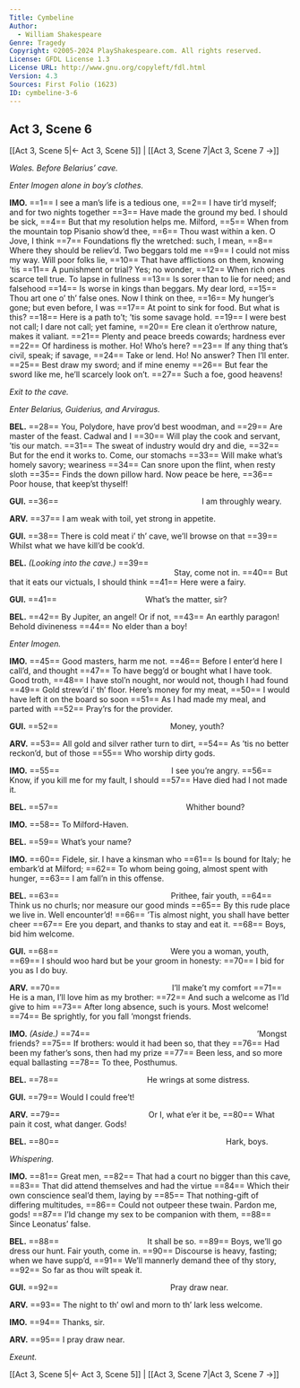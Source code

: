 ```yaml
---
Title: Cymbeline
Author: 
  - William Shakespeare
Genre: Tragedy
Copyright: ©2005-2024 PlayShakespeare.com. All rights reserved.
License: GFDL License 1.3
License URL: http://www.gnu.org/copyleft/fdl.html
Version: 4.3
Sources: First Folio (1623)
ID: cymbeline-3-6
---
```


## Act 3, Scene 6
[[Act 3, Scene 5|← Act 3, Scene 5]] | [[Act 3, Scene 7|Act 3, Scene 7 →]]

*Wales. Before Belarius’ cave.*

*Enter Imogen alone in boy’s clothes.*

**IMO.**
==1== I see a man’s life is a tedious one,
==2== I have tir’d myself; and for two nights together
==3== Have made the ground my bed. I should be sick,
==4== But that my resolution helps me. Milford,
==5== When from the mountain top Pisanio show’d thee,
==6== Thou wast within a ken. O Jove, I think
==7== Foundations fly the wretched: such, I mean,
==8== Where they should be reliev’d. Two beggars told me
==9== I could not miss my way. Will poor folks lie,
==10== That have afflictions on them, knowing ’tis
==11== A punishment or trial? Yes; no wonder,
==12== When rich ones scarce tell true. To lapse in fullness
==13== Is sorer than to lie for need; and falsehood
==14== Is worse in kings than beggars. My dear lord,
==15== Thou art one o’ th’ false ones. Now I think on thee,
==16== My hunger’s gone; but even before, I was
==17== At point to sink for food. But what is this?
==18== Here is a path to’t; ’tis some savage hold.
==19== I were best not call; I dare not call; yet famine,
==20== Ere clean it o’erthrow nature, makes it valiant.
==21== Plenty and peace breeds cowards; hardness ever
==22== Of hardiness is mother. Ho! Who’s here?
==23== If any thing that’s civil, speak; if savage,
==24== Take or lend. Ho! No answer? Then I’ll enter.
==25== Best draw my sword; and if mine enemy
==26== But fear the sword like me, he’ll scarcely look on’t.
==27== Such a foe, good heavens!

*Exit to the cave.*

*Enter Belarius, Guiderius, and Arviragus.*

**BEL.**
==28== You, Polydore, have prov’d best woodman, and
==29== Are master of the feast. Cadwal and I
==30== Will play the cook and servant, ’tis our match.
==31== The sweat of industry would dry and die,
==32== But for the end it works to. Come, our stomachs
==33== Will make what’s homely savory; weariness
==34== Can snore upon the flint, when resty sloth
==35== Finds the down pillow hard. Now peace be here,
==36== Poor house, that keep’st thyself!

**GUI.**
==36==                   I am throughly weary.

**ARV.**
==37== I am weak with toil, yet strong in appetite.

**GUI.**
==38== There is cold meat i’ th’ cave, we’ll browse on that
==39== Whilst what we have kill’d be cook’d.

**BEL.**
*(Looking into the cave.)*
==39==                      Stay, come not in.
==40== But that it eats our victuals, I should think
==41== Here were a fairy.

**GUI.**
==41==            What’s the matter, sir?

**BEL.**
==42== By Jupiter, an angel! Or if not,
==43== An earthly paragon! Behold divineness
==44== No elder than a boy!

*Enter Imogen.*

**IMO.**
==45== Good masters, harm me not.
==46== Before I enter’d here I call’d, and thought
==47== To have begg’d or bought what I have took. Good troth,
==48== I have stol’n nought, nor would not, though I had found
==49== Gold strew’d i’ th’ floor. Here’s money for my meat,
==50== I would have left it on the board so soon
==51== As I had made my meal, and parted with
==52== Pray’rs for the provider.

**GUI.**
==52==               Money, youth?

**ARV.**
==53== All gold and silver rather turn to dirt,
==54== As ’tis no better reckon’d, but of those
==55== Who worship dirty gods.

**IMO.**
==55==               I see you’re angry.
==56== Know, if you kill me for my fault, I should
==57== Have died had I not made it.

**BEL.**
==57==                 Whither bound?

**IMO.**
==58== To Milford-Haven.

**BEL.**
==59== What’s your name?

**IMO.**
==60== Fidele, sir. I have a kinsman who
==61== Is bound for Italy; he embark’d at Milford;
==62== To whom being going, almost spent with hunger,
==63== I am fall’n in this offense.

**BEL.**
==63==               Prithee, fair youth,
==64== Think us no churls; nor measure our good minds
==65== By this rude place we live in. Well encounter’d!
==66== ’Tis almost night, you shall have better cheer
==67== Ere you depart, and thanks to stay and eat it.
==68== Boys, bid him welcome.

**GUI.**
==68==               Were you a woman, youth,
==69== I should woo hard but be your groom in honesty:
==70== I bid for you as I do buy.

**ARV.**
==70==               I’ll make’t my comfort
==71== He is a man, I’ll love him as my brother:
==72== And such a welcome as I’ld give to him
==73== After long absence, such is yours. Most welcome!
==74== Be sprightly, for you fall ’mongst friends.

**IMO.**
*(Aside.)*
==74==                      ’Mongst friends?
==75== If brothers: would it had been so, that they
==76== Had been my father’s sons, then had my prize
==77== Been less, and so more equal ballasting
==78== To thee, Posthumus.

**BEL.**
==78==            He wrings at some distress.

**GUI.**
==79== Would I could free’t!

**ARV.**
==79==            Or I, what e’er it be,
==80== What pain it cost, what danger. Gods!

**BEL.**
==80==                      Hark, boys.

*Whispering.*

**IMO.**
==81== Great men,
==82== That had a court no bigger than this cave,
==83== That did attend themselves and had the virtue
==84== Which their own conscience seal’d them, laying by
==85== That nothing-gift of differing multitudes,
==86== Could not outpeer these twain. Pardon me, gods!
==87== I’ld change my sex to be companion with them,
==88== Since Leonatus’ false.

**BEL.**
==88==            It shall be so.
==89== Boys, we’ll go dress our hunt. Fair youth, come in.
==90== Discourse is heavy, fasting; when we have supp’d,
==91== We’ll mannerly demand thee of thy story,
==92== So far as thou wilt speak it.

**GUI.**
==92==               Pray draw near.

**ARV.**
==93== The night to th’ owl and morn to th’ lark less welcome.

**IMO.**
==94== Thanks, sir.

**ARV.**
==95== I pray draw near.

*Exeunt.*

[[Act 3, Scene 5|← Act 3, Scene 5]] | [[Act 3, Scene 7|Act 3, Scene 7 →]]